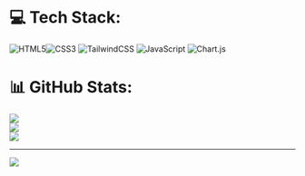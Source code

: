 
# 💻 Tech Stack:
 ![HTML5](https://img.shields.io/badge/html5-%23E34F26.svg?style=for-the-badge&logo=html5&logoColor=white)![CSS3](https://img.shields.io/badge/css3-%231572B6.svg?style=for-the-badge&logo=css3&logoColor=white) ![TailwindCSS](https://img.shields.io/badge/tailwindcss-%2338B2AC.svg?style=for-the-badge&logo=tailwind-css&logoColor=white) ![JavaScript](https://img.shields.io/badge/javascript-%23323330.svg?style=for-the-badge&logo=javascript&logoColor=%23F7DF1E) ![Chart.js](https://img.shields.io/badge/chart.js-F5788D.svg?style=for-the-badge&logo=chart.js&logoColor=white) 
# 📊 GitHub Stats:
![](https://github-readme-stats.vercel.app/api?username=Amirrezaraziorg&theme=radical&hide_border=false&include_all_commits=false&count_private=false)<br/>
![](https://github-readme-streak-stats.herokuapp.com/?user=Amirrezaraziorg&theme=radical&hide_border=false)<br/>
![](https://github-readme-stats.vercel.app/api/top-langs/?username=Amirrezaraziorg&theme=radical&hide_border=false&include_all_commits=false&count_private=false&layout=compact)

---
[![](https://visitcount.itsvg.in/api?id=Amirrezaraziorg&icon=0&color=0)](https://visitcount.itsvg.in)
